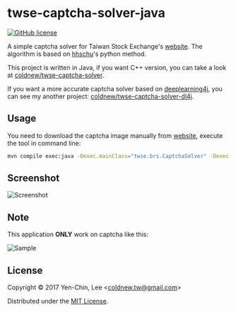 # twse-captcha-solver-java
[![GitHub license](https://img.shields.io/badge/license-MIT-blue.svg)](https://raw.githubusercontent.com/coldnew/twse-captcha-solver/master/LICENSE)

A simple captcha solver for Taiwan Stock Exchange's [website](http://bsr.twse.com.tw/bshtm/). The algorithm is based on [hhschu](https://github.com/hhschu/Captcha_OCR)'s python method.

This project is written in Java, if you want C++ version, you can take a look at [coldnew/twse-captcha-solver](https://github.com/coldnew/twse-captcha-solver).

If you want a more accurate captcha solver based on [deeplearning4j](https://deeplearning4j.org/), you can see my another project: [coldnew/twse-captcha-solver-dl4j](https://github.com/coldnew/twse-captcha-solver-dl4j).

## Usage

You need to download the captcha image manually from [website](http://bsr.twse.com.tw/bshtm/), execute the tool in command line:

```sh
mvn compile exec:java -Dexec.mainClass="twse.brs.CaptchaSolver" -Dexec.args="xxx.png"
```

## Screenshot

![Screenshot](https://github.com/coldnew/twse-captcha-solver-java/raw/master/screenshot.png)

## Note

This application **ONLY** work on captcha like this:

![Sample](https://github.com/coldnew/twse-captcha-solver-java/raw/master/sample.png)

## License

Copyright © 2017 Yen-Chin, Lee <<coldnew.tw@gmail.com>>

Distributed under the [MIT License](http://opensource.org/licenses/MIT).
